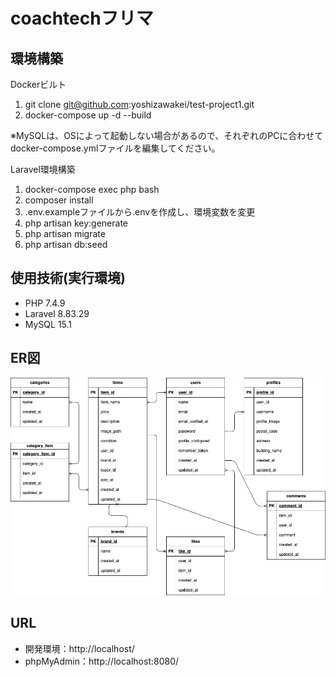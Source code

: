 # coachtechフリマ

## 環境構築
Dockerビルト
1. git clone git@github.com:yoshizawakei/test-project1.git
2. docker-compose up -d --build

※MySQLは、OSによって起動しない場合があるので、それぞれのPCに合わせてdocker-compose.ymlファイルを編集してください。

Laravel環境構築
1. docker-compose exec php bash
2. composer install
3. .env.exampleファイルから.envを作成し、環境変数を変更
4. php artisan key:generate
5. php artisan migrate
6. php artisan db:seed

## 使用技術(実行環境)
- PHP 7.4.9
- Laravel 8.83.29
- MySQL 15.1

## ER図
![ER図](test-project1_1.png)

## URL
- 開発環境：http://localhost/
- phpMyAdmin：http://localhost:8080/
